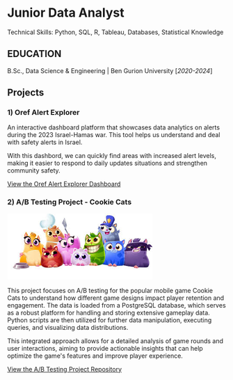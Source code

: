 # Junior Data Analyst
Technical Skills: Python, SQL, R, Tableau, Databases, Statistical Knowledge

## EDUCATION
B.Sc., Data Science & Engineering | Ben Gurion University [_2020-2024_]


## Projects

### 1) Oref Alert Explorer


An interactive dashboard platform that showcases data analytics on alerts during the 2023 Israel-Hamas war.
This tool helps us understand and deal with safety alerts in Israel.

With this dashbord, we can quickly find areas with increased alert levels, making it easier to respond to daily updates situations and strengthen community safety.

[View the Oref Alert Explorer Dashboard](https://public.tableau.com/views/OrefAlertsExplorer/Dashboard1?:language=en-US&publish=yes&:sid=&:redirect=auth&:display_count=n&:origin=viz_share_link)


### 2) A/B Testing Project - Cookie Cats

![image](https://raw.githubusercontent.com/hayuntal/portfolio/main/assets/img/cookiecats.jfif)


This project focuses on A/B testing for the popular mobile game Cookie Cats to understand how different game designs impact player retention and engagement. The data is loaded from a PostgreSQL database, which serves as a robust platform for handling and storing extensive gameplay data. Python scripts are then utilized for further data manipulation, executing queries, and visualizing data distributions.

This integrated approach allows for a detailed analysis of game rounds and user interactions, aiming to provide actionable insights that can help optimize the game's features and improve player experience.

[View the A/B Testing Project Repository](https://github.com/hayuntal/CookieCats_AB_Testing)

